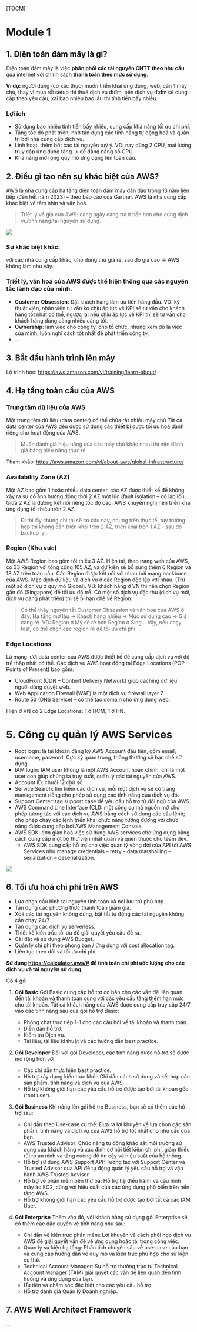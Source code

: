 [TOCM]

# Module 1

## 1. Điện toán đám mây là gì?
Điện toán đám mây là việc **phân phối các tài nguyên CNTT** **theo nhu cầu** qua internet với chính sách **thanh toán theo mức sử dụng**.

**Ví dụ:** người dùng (có xác thực) muốn triển khai ứng dụng, web, cần 1 máy chủ, thay vì mua rồi setup thì thuê dịch vụ đtđm, bên dịch vụ đtđm sẽ cung cấp theo yêu cầu, xài bao nhiêu bao lâu thì tính tiền bấy nhiêu.

### Lợi ích
- Sử dụng bao nhiêu tính tiền bấy nhiêu, cung cấp khả năng tối ưu chi phí.
- Tăng tốc độ phát triển, nhờ tận dụng các tính năng tự động hoá và quản trị bởi nhà cung cấp dịch vụ.
- Linh hoạt, thêm bớt các tài nguyên tuỳ ý. VD: nay dùng 2 CPU, mai lượng truy cập ứng dụng tăng -> dễ dàng nâng số CPU.
- Khả năng mở rộng quy mô ứng dụng lên toàn cầu.

## 2. Điều gì tạo nên sự khác biệt của AWS?
AWS là nhà cung cấp ha tầng điện toán đám mây dẫn đầu trong 13 năm liên tiếp (đến hết năm 2023) – theo báo cáo của Gartner.
AWS là nhà cung cấp khác biệt về tầm nhìn và văn hoá.
> Triết lý về giá của AWS: càng ngày càng trả ít tiền hơn cho cùng dịch vụ/tính năng/tài nguyên sử dụng.

![](Data/Module1/Picture1.png)

### Sự khác biệt khác:
với các nhà cung cấp khác, cho dùng thử giá rẻ, sau đó giá cao -> AWS không làm như vậy.

### Triết lý, văn hoá của AWS được thể hiện thông qua các nguyên tắc lãnh đạo của mình.
+ **Customer Obsession**: Đặt khách hàng làm ưu tiên hàng đầu. VD: kỹ thuật viên, nhân viên tư vấn ko chịu áp lực về KPI sẽ tư vấn cho khách hàng tốt nhất có thể, ngược lại nếu chịu áp lực về KPI thì sẽ tư vấn cho khách hàng dùng càng nhiều càng tốt.
+ **Ownership**: làm việc cho công ty, cho tổ chức, nhưng xem đó là việc của mình, luôn nghĩ cách tốt nhất để phát triển công ty.
+ …

## 3. Bắt đầu hành trình lên mây
Lộ trình học: https://aws.amazon.com/vi/training/learn-about/

## 4. Hạ tầng toàn cầu của AWS
### Trung tâm dữ liệu của AWS
Một trung tâm dữ liệu (data center) có thể chứa rất nhiều máy chủ
Tất cả data center của AWS đều được sử dụng các thiết bị được tối ưu hoá dành riêng cho hoạt động của AWS.
> Muốn đánh giá hiệu năng của các máy chủ khác nhau thì nên đánh giá bằng hiệu năng thực tế.

Tham khảo: https://aws.amazon.com/vi/about-aws/global-infrastructure/

### Availability Zone (AZ)
Một AZ bao gồm 1 hoặc nhiều data center, các AZ được thiết kế để không xảy ra sự cố ảnh hưởng đồng thời 2 AZ một lúc (fault isolation – cô lập lỗi).
Giữa 2 AZ là đường kết nối riêng tốc độ cao.
AWS khuyến nghị nên triển khai ứng dụng tối thiểu trên 2 AZ.
> Đi thi lấy chứng chỉ thì sẽ có câu này, nhưng trên thực tế, tuỳ trường hợp thì không cần triển khai trên 2 AZ, triển khai trên 1 AZ - sau đó backup lại.

### Region (Khu vực)
Một AWS Region bao gồm tối thiểu 3 AZ. Hiện tại, theo trang web của AWS, có 33 Region với tổng cộng 105 AZ, và dự kiến sẽ bổ sung thêm 6 Region và 18 AZ trên toàn cầu.
Các Region được kết nối với nhau bởi mạng backbone của AWS.
Mặc định dữ liệu và dịch vụ ở các Region độc lập với nhau. (Trừ một số dịch vụ ở quy mô Global). VD: khách hàng ở VN thì nên chọn Region gần đó (Singapore) để tối ưu độ trễ. Có một số dịch vụ đặc thù (dịch vụ mới, dịch vụ đang phát triển) thì sẽ bị hạn chế về Region.
> Có thể thấy nguyên tắt Customer Obsession và văn hoá của AWS ở đây:
Hạ tầng mở lâu -> Khách hàng nhiều -> Mức sử dụng cao -> Giá càng rẻ.
VD: Region ở Mỹ sẽ rẻ hơn Region ở Sing…
Vậy, nếu chạy test, có thể chọn các region rẻ để tối ưu chi phí

### Edge Locations
Là mạng lưới data center của AWS được thiết kế để cung cấp dịch vụ với độ trễ thấp nhất có thể.
Các dịch vụ AWS hoạt động tại Edge Locations (POP – Points of Present) bao gồm:
+ CloudFront (CDN – Content Delivery Network) giúp caching dữ liệu người dùng duyệt web. 
+ Web Application Firewall (WAF) là một dịch vụ firewall layer 7.
+ Route 53 (DNS Service) – có thể tạo domain cho ứng dụng web.

Hiện ở VN có 2 Edge Locations: 1 ở HCM, 1 ở HN.

# 5. Công cụ quản lý AWS Services
- Root login: là tài khoản đăng ký AWS Account đầu tiên, gồm email, username, pasword. Cực kỳ quan trọng, thông thường sẽ hạn chế sử dụng
- IAM login: IAM user không là một AWS Account hoàn chỉnh, chỉ là một user con giúp chúng ta truy xuất, quản lý các tài nguyên của AWS.
- Account ID: chuỗi 12 chữ số
- Service Search: tìm kiếm các dịch vụ, mỗi một dịch vụ sẽ có trang management riêng cho phép sử dụng các tính năng của dịch vụ đó.
- Support Center: tạo support case để yêu cầu hỗ trợ từ đội ngũ của AWS.
- AWS Command Line Interface (CLI): một công cụ mã nguồn mở cho phép tương tác với các dịch vụ AWS bằng cách sử dụng các câu lệnh; cho phép chạy các lệnh triển khai chức năng tương đương với chức năng được cung cấp bởi AWS Management Console.
- AWS SDK: đơn giản hoá việc sử dụng AWS services cho ứng dụng bằng cách cung cấp một bộ thư viện nhất quán và quen thuộc cho team dev.
	- AWS SDK cung cấp hỗ trợ cho việc quản lý vòng đời của API tới AWS Services như manage credentials – retry – data marshalling – serialization – deserialization.

![](Data/Module1/Picture2.png)

## 6. Tối ưu hoá chi phí trên AWS
- Lựa chọn cấu hình tài nguyên tính toán và nơi lưu trữ phù hợp.
- Tận dụng các phương thức thanh toán giảm giá.
- Xoá các tài nguyên không dùng, bật tắt tự động các tài nguyên không cần chạy 24/7.
- Tận dụng các dịch vụ serverless.
- Thiết kế kiến trúc tối ưu để giải quyết yêu cầu đề ra.
- Cài đặt và sử dụng AWS Budget.
- Quản lý chi phí theo phòng ban / ứng dụng với cost allocation tag.
- Liên tục theo dõi và tối ưu chi phí.

**Sử dụng https://calculator.aws/# để tính toán chi phí ước lượng cho các dịch vụ và tài nguyên sử dụng.**

Có 4 gói 
1. **Gói Basic**
Gói Basic cung cấp hỗ trợ cơ bản cho các vấn đề liên quan đến tài khoản và thanh toán cùng với các yêu cầu tăng thêm hạn mức cho tài khoản.
Tất cả khách hàng của AWS được cung cấp truy cập 24/7 vào các tính năng sau của gói hỗ trợ Basic:
	- Phòng chat trực tiếp 1-1 cho các câu hỏi về tài khoản và thanh toán.
	- Diễn đàn hỗ trợ.
	- Kiểm tra Dịch vụ.
	- Tài liệu, tài liệu kĩ thuật và các hướng dẫn best practice.

2. **Gói Developer**
Đối với gói Developer, các tính năng được hỗ trợ sẽ được mở rộng hơn với:
	- Các chỉ dẫn thực hiện best practice.
	- Hỗ trợ xây dựng kiến trúc khối: Chỉ dẫn cách sử dụng và kết hợp các sản phẩm, tính năng và dịch vụ của AWS.
	- Hỗ trợ không giới hạn các yêu cầu hỗ trợ được tạo bởi tài khoản gốc (root user).

3. **Gói Business**
Khi nâng lên gói hỗ trợ Business, bạn sẽ có thêm các hỗ trợ sau:
	- Chỉ dẫn theo Use-case cụ thể: Đưa ra lời khuyên về lựa chọn các sản phẩm, tính năng và dịch vụ của AWS hỗ trợ tốt nhất cho nhu cầu của bạn.
	- AWS Trusted Advisor: Chức năng tự động khảo sát môi trường sử dụng của khách hàng và xác định cơ hội tiết kiệm chi phí, giảm thiểu rủi ro an ninh và tăng cường độ tin cậy và hiệu suất của hệ thống.
	- Hỗ trợ sử dụng AWS Support API: Tương tác với Support Center và Trusted Advisor qua API để tự động quản lý yêu cầu hỗ trợ và vận hành AWS Trusted Advisor.
	- Hỗ trợ về phần mềm bên thứ ba: Hỗ trợ hệ điều hành và cấu hình máy ảo EC2, cùng với hiệu suất của các ứng dụng phổ biến trên nền tảng AWS.
	- Hỗ trợ không giới hạn các yêu cầu hỗ trợ được tạo bởi tất cả các IAM User.

4. **Gói Enterprise**
Thêm vào đó, với khách hàng sử dụng gói Enterprise sẽ có thêm các đặc quyền về tính năng như sau:
	- Chỉ dẫn về kiến trúc phần mềm: Lời khuyên về cách phối hợp dịch vụ AWS để giải quyết vấn đề về ứng dụng hoặc tải trọng công việc.
	- Quản lý sự kiện hạ tầng: Phân tích chuyên sâu về use-case của bạn và cung cấp hướng dẫn về quy mô và kiến trúc phù hợp cho sự kiện cụ thể.
	- Technical Account Manager: Sự hỗ trợ thường trực từ Technical Account Manager (TAM) giải quyết các vấn đề liên quan đến tình huống và ứng dụng của bạn.
	- Ưu tiên và chăm sóc đặc biệt cho các yêu cầu hỗ trợ
	- Hỗ trợ đánh giá Quản lý Doanh nghiệp.

## 7. AWS Well Architect Framework
...
